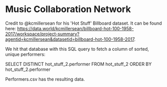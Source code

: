 # Music Collaboration Network

Credit to @kcmillersean for his 'Hot Stuff' Billboard dataset. It can be found
here: https://data.world/kcmillersean/billboard-hot-100-1958-2017/workspace/project-summary?agentid=kcmillersean&datasetid=billboard-hot-100-1958-2017.

We hit that database with this SQL query to fetch a column of sorted,
unique performers:

SELECT DISTINCT hot_stuff_2.performer
FROM hot_stuff_2
ORDER BY hot_stuff_2.performer

Performers.csv has the resulting data.
